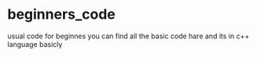 # beginners_code

  usual code for beginnes you can find all the basic code hare 
  and its in c++ language basicly
